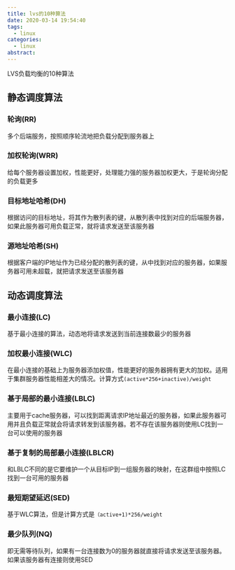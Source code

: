 ```yaml
---
title: lvs的10种算法
date: 2020-03-14 19:54:40
tags:
  - linux
categories:
  - linux
abstract:
---
```


LVS负载均衡的10种算法

<!--more-->

## 静态调度算法

### 轮询(RR)

多个后端服务，按照顺序轮流地把负载分配到服务器上

### 加权轮询(WRR)

给每个服务器设置加权，性能更好，处理能力强的服务器加权更大，于是轮询分配的负载更多

### 目标地址哈希(DH)

根据访问的目标地址，将其作为散列表的键，从散列表中找到对应的后端服务器，如果此服务器可用负载正常，就将请求发送至该服务器

### 源地址哈希(SH)

根据客户端的IP地址作为已经分配的散列表的键，从中找到对应的服务器，如果服务器可用未超载，就把请求发送至该服务器

## 动态调度算法

### 最小连接(LC)

基于最小连接的算法，动态地将请求发送到当前连接数最少的服务器

### 加权最小连接(WLC)

在最小连接的基础上为服务器添加权值，性能更好的服务器拥有更大的加权。适用于集群服务器性能相差大的情况。计算方式`(active*256+inactive)/weight`

### 基于局部的最小连接(LBLC)

主要用于cache服务器，可以找到距离请求IP地址最近的服务器，如果此服务器可用并且负载正常就会将请求转发到该服务器。若不存在该服务器则使用LC找到一台可以使用的服务器

### 基于复制的局部最小连接(LBLCR)

和LBLC不同的是它要维护一个从目标IP到一组服务器的映射，在这群组中按照LC找到一台可用的服务器

### 最短期望延迟(SED)

基于WLC算法，但是计算方式是`（active+1)*256/weight`

### 最少队列(NQ)

即无需等待队列，如果有一台连接数为0的服务器就直接将请求发送至该服务器。如果该服务器有连接则使用SED







